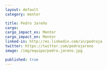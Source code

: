 ```yaml
---
layout: default
category: mentor

title: Pedro Jareño
cargo:
cargo_impact_es: Mentor
cargo_impact_en: Mentor
linked-in: http://es.linkedin.com/in/pedroja
twitter: https://twitter.com/pedrojareno
image: /img/equipo/pedro.jareno.jpg

published: true
---
```

